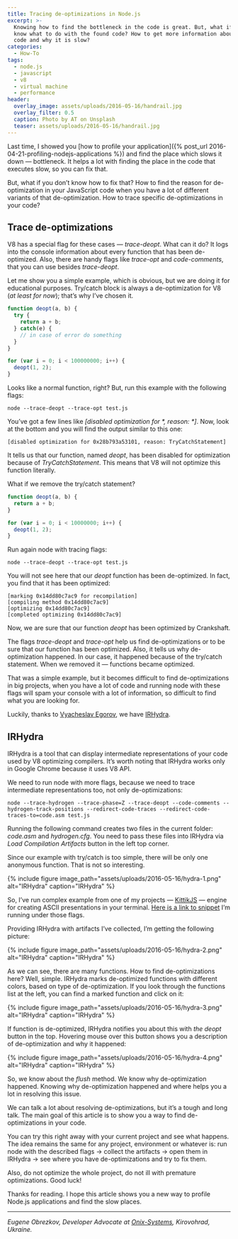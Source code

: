 ```yaml
---
title: Tracing de-optimizations in Node.js
excerpt: >-
  Knowing how to find the bottleneck in the code is great. But, what if we don’t
  know what to do with the found code? How to get more information about the
  code and why it is slow?
categories:
  - How-To
tags:
  - node.js
  - javascript
  - v8
  - virtual machine
  - performance
header:
  overlay_image: assets/uploads/2016-05-16/handrail.jpg
  overlay_filter: 0.5
  caption: Photo by AT on Unsplash
  teaser: assets/uploads/2016-05-16/handrail.jpg
---
```


Last time, I showed you [how to profile your application]({% post_url 2016-04-21-profiling-nodejs-applications %}) and find the place which slows it down — bottleneck.
It helps a lot with finding the place in the code that executes slow, so you can fix that.

But, what if you don’t know how to fix that?
How to find the reason for de-optimization in your JavaScript code when you have a lot of different variants of that de-optimization.
How to trace specific de-optimizations in your code?

## Trace de-optimizations

V8 has a special flag for these cases — _trace-deopt_.
What can it do?
It logs into the console information about every function that has been de-optimized.
Also, there are handy flags like _trace-opt_ and _code-comments_, that you can use besides _trace-deopt_.

Let me show you a simple example, which is obvious, but we are doing it for educational purposes.
Try/catch block is always a de-optimization for V8 (_at least for now_); that’s why I’ve chosen it.

```javascript
function deopt(a, b) {
  try {
    return a + b;
  } catch(e) {
    // in case of error do something
  }
}

for (var i = 0; i < 100000000; i++) {
  deopt(1, 2);
}
```

Looks like a normal function, right?
But, run this example with the following flags:

```shell
node --trace-deopt --trace-opt test.js
```

You’ve got a few lines like _[disabled optimization for *, reason: *]_.
Now, look at the bottom and you will find the output similar to this one:

```text
[disabled optimization for 0x28b793a53101, reason: TryCatchStatement]
```

It tells us that our function, named _deopt_, has been disabled for optimization because of _TryCatchStatement_.
This means that V8 will not optimize this function literally.

What if we remove the try/catch statement?

```javascript
function deopt(a, b) {
  return a + b;
}

for (var i = 0; i < 10000000; i++) {
  deopt(1, 2);
}
```

Run again node with tracing flags:

```shell
node --trace-deopt --trace-opt test.js
```

You will not see here that our _deopt_ function has been de-optimized.
In fact, you find that it has been optimized:

```text
[marking 0x14dd80c7ac9 for recompilation]
[compiling method 0x14dd80c7ac9]
[optimizing 0x14dd80c7ac9]
[completed optimizing 0x14dd80c7ac9]
```

Now, we are sure that our function _deopt_ has been optimized by Crankshaft.

The flags _trace-deopt_ and _trace-opt_ help us find de-optimizations or to be sure that our function has been optimized.
Also, it tells us why de-optimization happened.
In our case, it happened because of the try/catch statement.
When we removed it — functions became optimized.

That was a simple example, but it becomes difficult to find de-optimizations in big projects, when you have a lot of code and running node with these flags will spam your console with a lot of information, so difficult to find what you are looking for.

Luckily, thanks to [Vyacheslav Egorov](https://medium.com/u/c9127427a2cf), we have [IRHydra](https://mrale.ph/irhydra/2/).

## IRHydra

IRHydra is a tool that can display intermediate representations of your code used by V8 optimizing compilers.
It’s worth noting that IRHydra works only in Google Chrome because it uses V8 API.

We need to run node with more flags, because we need to trace intermediate representations too, not only de-optimizations:

```shell
node --trace-hydrogen --trace-phase=Z --trace-deopt --code-comments --hydrogen-track-positions --redirect-code-traces --redirect-code-traces-to=code.asm test.js
```

Running the following command creates two files in the current folder: _code.asm_ and _hydrogen.cfg_.
You need to pass these files into IRHydra via _Load Compilation Artifacts_ button in the left top corner.

Since our example with try/catch is too simple, there will be only one anonymous function.
That is not so interesting.

{% include figure image_path="assets/uploads/2016-05-16/hydra-1.png" alt="IRHydra" caption="IRHydra" %}

So, I’ve run complex example from one of my projects — [KittikJS](https://github.com/ghaiklor/kittik) — engine for creating ASCII presentations in your terminal.
[Here is a link to snippet](https://github.com/ghaiklor/terminal-canvas/blob/23a3d94867ad5abe1100fad5b350068c79fb0562/examples/smart-render.ts) I’m running under those flags.

Providing IRHydra with artifacts I’ve collected, I’m getting the following picture:

{% include figure image_path="assets/uploads/2016-05-16/hydra-2.png" alt="IRHydra" caption="IRHydra" %}

As we can see, there are many functions.
How to find de-optimizations here?
Well, simple.
IRHydra marks de-optimized functions with different colors, based on type of de-optimization.
If you look through the functions list at the left, you can find a marked function and click on it:

{% include figure image_path="assets/uploads/2016-05-16/hydra-3.png" alt="IRHydra" caption="IRHydra" %}

If function is de-optimized, IRHydra notifies you about this with _the deopt_ button in the top.
Hovering mouse over this button shows you a description of de-optimization and why it happened:

{% include figure image_path="assets/uploads/2016-05-16/hydra-4.png" alt="IRHydra" caption="IRHydra" %}

So, we know about the _flush_ method.
We know why de-optimization happened.
Knowing why de-optimization happened and where helps you a lot in resolving this issue.

We can talk a lot about resolving de-optimizations, but it’s a tough and long talk.
The main goal of this article is to show you a way to find de-optimizations in your code.

You can try this right away with your current project and see what happens.
The idea remains the same for any project, environment or whatever is: run node with the described flags -> collect the artifacts -> open them in IRHydra -> see where you have de-optimizations and try to fix them.

Also, do not optimize the whole project, do not ill with premature optimizations.
Good luck!

Thanks for reading.
I hope this article shows you a new way to profile Node.js applications and find the slow places.

---

*Eugene Obrezkov, Developer Advocate at [Onix-Systems](https://onix-systems.com), Kirovohrad, Ukraine.*
